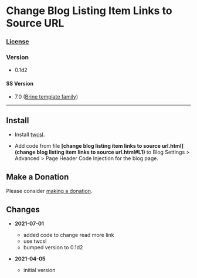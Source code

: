 # Change Blog Listing Item Links to Source URL

### [License][99]

### Version

  * 0.1d2

#### SS Version

  * 7.0 ([Brine template family][1])

---

## Install

* Install
  [twcsl](https://github.com/tomsWebConsulting/twcsl#install-options).
  
* Add code from file
  **[change blog listing item links to source url.html](change blog listing item links to source url.html#L1)**
  to Blog Settings > Advanced > Page Header Code Injection for the blog page.

## Make a Donation

Please consider
[making a donation](https://github.com/tomsWebConsulting/twcsl#make-a-donation).

## Changes

* **2021-07-01**

  * added code to change read more link
  * use twcsl
  * bumped version to 0.1d2
  
* **2021-04-05**

  * initial version

[1]: https://support.squarespace.com/hc/en-us/articles/212512738-Brine-template-family
[99]: https://github.com/tomsWebConsulting/twcsl/blob/main/LICENSE.txt#L1

